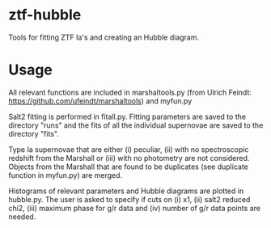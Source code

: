 # ztf-hubble

Tools for fitting ZTF Ia's and creating an Hubble diagram.

# Usage

All relevant functions are included in marshaltools.py (from Ulrich Feindt: https://github.com/ufeindt/marshaltools) and myfun.py

Salt2 fitting is performed in fitall.py. Fitting parameters are saved to the directory "runs" and the fits of all the individual supernovae are saved to the directory "fits".

Type Ia supernovae that are either (i) peculiar, (ii) with no spectroscopic redshift from the Marshall or (iii) with no photometry are not considered. Objects from the Marshall that are found to be duplicates (see duplicate function in myfun.py) are merged. 

Histograms of relevant parameters and Hubble diagrams are plotted in hubble.py. The user is asked to specify if cuts on (i) x1, (ii) salt2 reduced chi2, (iii) maximum phase for g/r data and (iv) number of g/r data points are needed.
